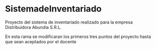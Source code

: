 # SistemadeInventariado
Proyecto del sistema de inventariado realizado para la empresa Distribuidora Abundia S.R.L.

En esta rama se modificaran los primeros tres puntos del proyecto hasta que sean aceptados por el docente
